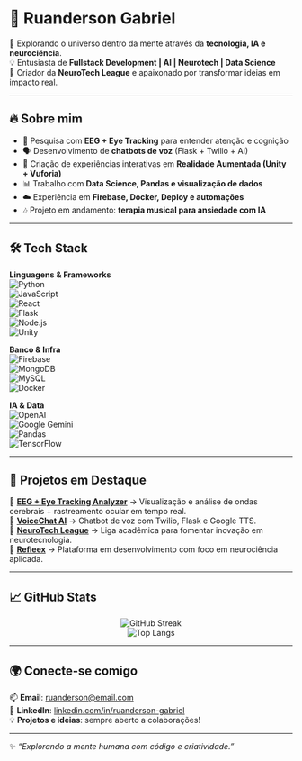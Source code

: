# 🌌 Ruanderson Gabriel  

🚀 Explorando o universo dentro da mente através da **tecnologia, IA e neurociência**.  
💡 Entusiasta de **Fullstack Development | AI | Neurotech | Data Science**  
🎯 Criador da **NeuroTech League** e apaixonado por transformar ideias em impacto real.  

---

## 🔥 Sobre mim  
- 🧠 Pesquisa com **EEG + Eye Tracking** para entender atenção e cognição  
- 🗣️ Desenvolvimento de **chatbots de voz** (Flask + Twilio + AI)  
- 🎨 Criação de experiências interativas em **Realidade Aumentada (Unity + Vuforia)**  
- 📊 Trabalho com **Data Science, Pandas e visualização de dados**  
- ☁️ Experiência em **Firebase, Docker, Deploy e automações**  
- 🎶 Projeto em andamento: **terapia musical para ansiedade com IA**  

---

## 🛠️ Tech Stack  

**Linguagens & Frameworks**  
![Python](https://img.shields.io/badge/Python-3776AB?style=for-the-badge&logo=python&logoColor=white)  
![JavaScript](https://img.shields.io/badge/JavaScript-F7DF1E?style=for-the-badge&logo=javascript&logoColor=black)  
![React](https://img.shields.io/badge/React-20232A?style=for-the-badge&logo=react&logoColor=61DAFB)  
![Flask](https://img.shields.io/badge/Flask-000000?style=for-the-badge&logo=flask&logoColor=white)  
![Node.js](https://img.shields.io/badge/Node.js-339933?style=for-the-badge&logo=node.js&logoColor=white)  
![Unity](https://img.shields.io/badge/Unity-100000?style=for-the-badge&logo=unity&logoColor=white)  

**Banco & Infra**  
![Firebase](https://img.shields.io/badge/Firebase-FFCA28?style=for-the-badge&logo=firebase&logoColor=black)  
![MongoDB](https://img.shields.io/badge/MongoDB-4EA94B?style=for-the-badge&logo=mongodb&logoColor=white)  
![MySQL](https://img.shields.io/badge/MySQL-005C84?style=for-the-badge&logo=mysql&logoColor=white)  
![Docker](https://img.shields.io/badge/Docker-2496ED?style=for-the-badge&logo=docker&logoColor=white)  

**IA & Data**  
![OpenAI](https://img.shields.io/badge/OpenAI-412991?style=for-the-badge&logo=openai&logoColor=white)  
![Google Gemini](https://img.shields.io/badge/Gemini-4285F4?style=for-the-badge&logo=google&logoColor=white)  
![Pandas](https://img.shields.io/badge/Pandas-150458?style=for-the-badge&logo=pandas&logoColor=white)  
![TensorFlow](https://img.shields.io/badge/TensorFlow-FF6F00?style=for-the-badge&logo=tensorflow&logoColor=white)  

---

## 🚀 Projetos em Destaque  

🔹 **[EEG + Eye Tracking Analyzer](#)** → Visualização e análise de ondas cerebrais + rastreamento ocular em tempo real.  
🔹 **[VoiceChat AI](#)** → Chatbot de voz com Twilio, Flask e Google TTS.  
🔹 **[NeuroTech League](#)** → Liga acadêmica para fomentar inovação em neurotecnologia.  
🔹 **[Refleex](#)** → Plataforma em desenvolvimento com foco em neurociência aplicada.  

---

## 📈 GitHub Stats  

<div align="center">

![GitHub Streak](https://streak-stats.demolab.com?user=ruanderson-gabriel&theme=tokyonight&hide_border=true)  
![Top Langs](https://github-readme-stats.vercel.app/api/top-langs/?username=ruanderson-gabriel&layout=compact&theme=tokyonight&hide_border=true)

</div>

---

## 🌍 Conecte-se comigo  

📫 **Email**: [ruanderson@email.com](mailto:ruanderson@email.com)  
💼 **LinkedIn**: [linkedin.com/in/ruanderson-gabriel](https://www.linkedin.com/in/ruanderson-gabriel-033ab6197)  
💡 **Projetos e ideias**: sempre aberto a colaborações!  

---

✨ *“Explorando a mente humana com código e criatividade.”*  
